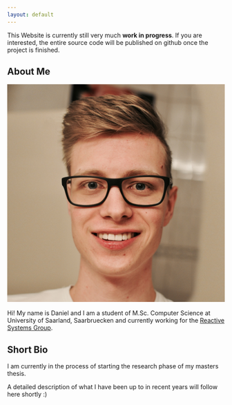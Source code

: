 ```yaml
---
layout: default
---
```


This Website is currently still very much **work in progress**. If you are interested, the entire source code will be published on github once the project is finished.


## About Me

<img class="profile-picture" src="me.jpg">

Hi! My name is Daniel and I am a student of M.Sc. Computer Science at University of Saarland, Saarbruecken and currently working for the [Reactive Systems Group](https://www.react.uni-saarland.de).


## Short Bio

I am currently in the process of starting the research phase of my masters thesis.

A detailed description of what I have been up to in recent years will follow here shortly :)